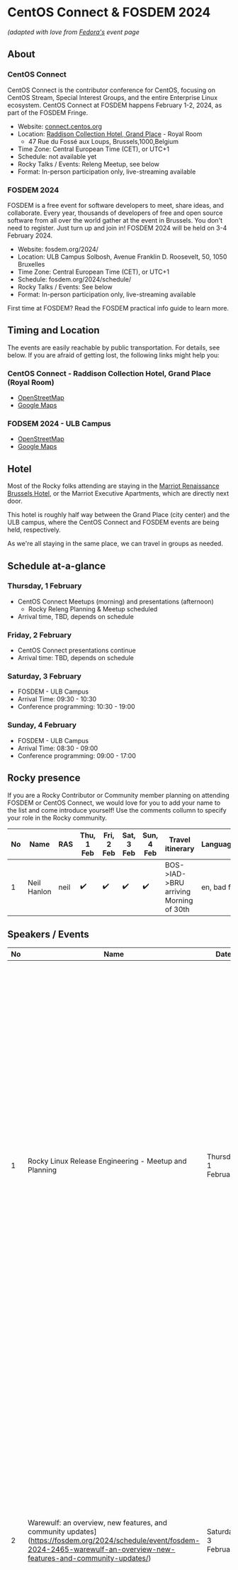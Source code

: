 # CentOS Connect & FOSDEM 2024

*(adapted with love from [Fedora's](https://fedoraproject.org/wiki/FOSDEM_2024) event page*

## About

### CentOS Connect

CentOS Connect is the contributor conference for CentOS, focusing on CentOS Stream, Special Interest Groups, and the entire Enterprise Linux ecosystem. CentOS Connect at FOSDEM happens February 1-2, 2024, as part of the FOSDEM Fringe.

* Website: [connect.centos.org](https://connect.centos.org/)
* Location: [Raddison Collection Hotel, Grand Place]([https://www.radissonhotels.com/en-us/hotels/radisson-collection-grand-place-brussels](https://www.radissonhotels.com/en-us/hotels/radisson-collection-grand-place-brussels?cid=a:se+b:gmb+c:emea+i:local+e:rco+d:ukirwe+h:BEBRUROY)) - Royal Room
  * 47 Rue du Fossé aux Loups, Brussels,1000,Belgium 
* Time Zone: Central European Time (CET), or UTC+1
* Schedule: not available yet
* Rocky Talks / Events: Releng Meetup, see below
* Format: In-person participation only, live-streaming available

### FOSDEM 2024

FOSDEM is a free event for software developers to meet, share ideas, and collaborate. Every year, thousands of developers of free and open source software from all over the world gather at the event in Brussels. You don't need to register. Just turn up and join in! FOSDEM 2024 will be held on 3-4 February 2024.

* Website: fosdem.org/2024/
* Location: ULB Campus Solbosh, Avenue Franklin D. Roosevelt, 50, 1050 Bruxelles
* Time Zone: Central European Time (CET), or UTC+1
* Schedule: fosdem.org/2024/schedule/
* Rocky Talks / Events: See below
* Format: In-person participation only, live-streaming available

First time at FOSDEM? Read the FOSDEM practical info guide to learn more.

## Timing and Location

The events are easily reachable by public transportation. For details, see below. If you are afraid of getting lost, the following links might help you:

### CentOS Connect - Raddison Collection Hotel, Grand Place (Royal Room)

* [OpenStreetMap](http://openstreetmap.org/?lat=50.84965&lon=4.357013&zoom=15&layers=B000FTF)
* [Google Maps](http://maps.google.com/maps?ie=UTF8&z=17&ll=50.84965,4.357013&spn=0.005369,0.011373&om=1)

### FODSEM 2024 - ULB Campus

* [OpenStreetMap](http://openstreetmap.org/?lat=50.81284&lon=4.3805&zoom=15&layers=B000FTF)
* [Google Maps](http://maps.google.com/maps?ie=UTF8&z=17&ll=50.812375,4.380734&spn=0.005369,0.011373&om=1)

## Hotel

Most of the Rocky folks attending are staying in the [Marriot Renaissance Brussels Hotel](https://www.marriott.com/en-us/hotels/brubr-renaissance-brussels-hotel/), or the Marriot Executive Apartments, which are directly next door.

This hotel is roughly half way between the Grand Place (city center) and the ULB campus, where the CentOS Connect and FOSDEM events are being held, respectively.

As we're all staying in the same place, we can travel in groups as needed.

## Schedule at-a-glance

### Thursday, 1 February

* CentOS Connect Meetups (morning) and presentations (afternoon)
  * Rocky Releng Planning & Meetup scheduled
* Arrival time, TBD, depends on schedule

### Friday, 2 February

* CentOS Connect presentations continue
* Arrival time: TBD, depends on schedule

### Saturday, 3 February

* FOSDEM - ULB Campus
* Arrival Time: 09:30 - 10:30
* Conference programming: 10:30 - 19:00

### Sunday, 4 February

* FOSDEM - ULB Campus
* Arrival Time: 08:30 - 09:00
* Conference programming: 09:00 - 17:00

## Rocky presence

If you are a Rocky Contributor or Community member planning on attending FOSDEM or CentOS Connect, we would love for you to add your name to the list and come introduce yourself! Use the comments collumn to specify your role in the Rocky community.

|No|Name|RAS|Thu, 1 Feb|Fri, 2 Feb|Sat, 3 Feb|Sun, 4 Feb|Travel itinerary|Languages|Comments|
|---|---|---|---|---|---|---|---|---|---|
|1|Neil Hanlon|neil|✔️|✔️|✔️|✔️|BOS->IAD->BRU arriving Morning of 30th|en, bad fr|Rocky Infrastructure Lead, RESF Founder|

## Speakers / Events

|No|Name|Date|Time|Speaker(s)|Location|Description|
|--|--|--|--|--|--|--|
|1|Rocky Linux Release Engineering - Meetup and Planning|Thursday, 1 February|TBD|Neil Hanlon, Louis Abel|CentOS Connect - Meetups|Join members of the Rocky Linux Release Engineering team as we work to plan the road ahead for Peridot, the build system built specifically to enable Rocky Linux and its Special Interest Groups (SIGs). This meetup offers a platform for the Peridot developers and release engineering teams, as well as other interested parties to come together to analyze, plan, organize, and pave the way for a more efficient and streamlined release process for the core Operating System and SIGs. All are welcome to join this conversation regardless of your familiarity with Peridot or the Rocky Linux project!|
|2|Warewulf: an overview, new features, and community updates](https://fosdem.org/2024/schedule/event/fosdem-2024-2465-warewulf-an-overview-new-features-and-community-updates/)|Saturday, 3 February|14:10 - 14:20|[UA2.118](https://fosdem.org/2024/schedule/room/ua2118/)|[Brian Phan](https://fosdem.org/2024/schedule/speaker/3STSGY/)|Warewulf is a simple, lightweight, stateless cluster provisioning tool. This talk will cover a high-level overview of Warewulf and its features. It will also provide a sneak peak into features coming in version 4.5 such as grub netboot and disk provisioning with Ignition. Finally, we will provide some organizational updates within the project such as formalization of community engagement, establishment of a technical steering group, and how you can get involved in the project today.|
|3|[Updates and Innovations with the Apptainer Platform](https://fosdem.org/2024/schedule/event/fosdem-2024-2365-updates-and-innovations-with-the-apptainer-platform/)|Saturday, 3 February|14:45 - 14:55|[UA2.118](https://fosdem.org/2024/schedule/room/ua2118/)|[Forrest Burt](https://fosdem.org/2024/schedule/speaker/8NPYLV/)|Apptainer, an open-source containerization software built for HPC and used by over 25,000 computing sites worldwide, entered the Linux Foundation about two years ago. This was accompanied by a rebasing in version and a fresh roadmap of features for the software project moving forward. A significant amount of development has happened both on these features and on methods of utilizing Apptainer itself for greater efficiency in HPC since this changeover. This talk will explain these developments, including new support for fully rootless builds and installs of Apptainer, ways Apptainer now leverages the Linux user namespace for some of its features, innovations in using Apptainers with MPI and fabric adaptors, and the usefulness of ORAS protocol in software supply chain management and its current state of integration with OCI registries.|

## Goals & Messaging

Stub, fill in - mostly around SIGs and supporting the community in a variety of facets.
